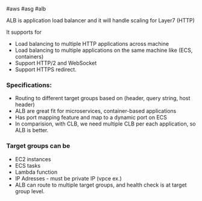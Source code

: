 #aws #asg #alb

ALB is application load balancer and it will handle scaling for Layer7 (HTTP)

It supports for
- Load balancing to multiple HTTP applications across machine
- Load balancing to multiple applications on the same machine like (ECS, containers)
- Support HTTP/2 and WebSocket
- Support HTTPS redirect.

### Specifications:
- Routing to different target groups based on (header, query string, host header)
- ALB are great fit for microservices, container-based applications
- Has port mapping feature and map to a dynamic port on ECS
- In comparision, with CLB, we need multiple CLB per each application, so ALB is better.

### Target groups can be
- EC2 instances
- ECS tasks
- Lambda function
- IP Adresses - must be private IP (vpce ex.)
- ALB can route to multiple target groups, and health check is at target group level.